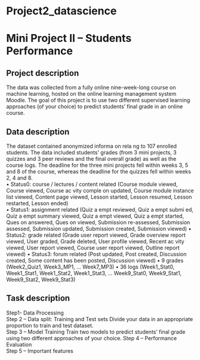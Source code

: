 # Project2_datascience

# Mini Project II – Students Performance  

## Project description  
The data was collected from a fully online nine-week-long course on machine learning, hosted on the online learning management system Moodle. The goal of this project is to use two different supervised learning approaches (of your choice) to predict students’ final grade in an online course. 
## Data description  
The dataset contained anonymized informa on rela ng to 107 enrolled students. The data included students’ grades (from 3 mini projects, 3 quizzes and 3 peer reviews and the final overall grade) as well as the course logs. The deadline for the three mini projects fell within weeks 3, 5 and 8 of the course, whereas the deadline for the quizzes fell within weeks 2, 4 and 8.  
• Status0: course / lectures / content related (Course module viewed, Course viewed, Course ac vity comple on updated, Course module instance list viewed, Content page viewed, Lesson started, Lesson resumed, Lesson restarted, Lesson ended)  
• Status1: assignment related (Quiz a empt reviewed, Quiz a empt submi ed, Quiz a empt summary viewed, Quiz a empt viewed, Quiz a empt started, Ques on answered, Ques on viewed, Submission re-assessed, Submission assessed, Submission updated, Submission created, Submission viewed) 
• Status2: grade related (Grade user report viewed, Grade overview report viewed, User graded, Grade deleted, User profile viewed, Recent ac vity viewed, User report viewed, Course user report viewed, Outline report viewed) 
• Status3: forum related (Post updated, Post created, Discussion created, Some content has been posted, Discussion viewed) 
• 9 grades (Week2_Quiz1, Week3_MP1, ... Week7_MP3) 
• 36 logs (Week1_Stat0, Week1_Stat1, Week1_Stat2, Week1_Stat3, ... Week9_Stat0, Week9_Stat1, Week9_Stat2, Week9_Stat3)  

## Task description  
Step1- Data Processing  
Step 2 – Data split: Training and Test sets    Divide your data in an appropriate proportion to train and test dataset.   
Step 3 – Model Training  Train two models to predict students’ final grade using two different approaches of your choice. 
Step 4 –  Performance Evaluation   
Step 5 – Important features   
